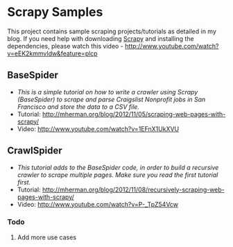 # Scrapy Samples

This project contains sample scraping projects/tutorials as detailed in my blog. If you need help with downloading [Scrapy](http://scrapy.org/) and installing the dependencies, please watch this video - http://www.youtube.com/watch?v=eEK2kmmvIdw&feature=plcp

## BaseSpider
- *This is a simple tutorial on how to write a crawler using Scrapy (BaseSpider) to scrape and parse Craigslist Nonprofit jobs in San Francisco and store the data to a CSV file.*
- Tutorial: http://mherman.org/blog/2012/11/05/scraping-web-pages-with-scrapy/
- Video: http://www.youtube.com/watch?v=1EFnX1UkXVU

## CrawlSpider

- *This tutorial adds to the BaseSpider code, in order to build a recursive crawler to scrape multiple pages. Make sure you read the first tutorial first.*
- Tutorial: http://mherman.org/blog/2012/11/08/recursively-scraping-web-pages-with-scrapy/
- Video: http://www.youtube.com/watch?v=P-_TpZ54Vcw

### Todo

1. Add more use cases

